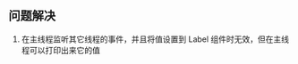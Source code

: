 
<p id="gtcV7cNiyeFj9kG44H36gs">

## 

</p>

<p id="qfrD9dM1aefWC4s5Frz7uR">

## 问题解决

</p>

1. 在主线程监听其它线程的事件，并且将值设置到 Label 组件时无效，但在主线程可以打印出来它的值

